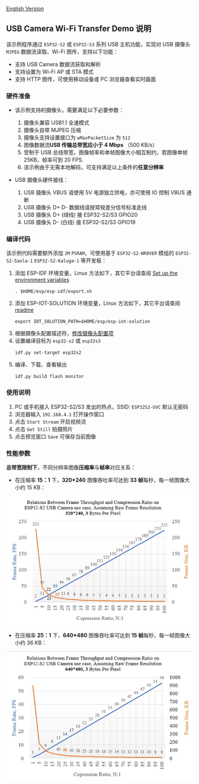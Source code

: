 [English Version](./README.md)

## USB Camera Wi-Fi Transfer Demo 说明

该示例程序通过 `ESP32-S2` 或 `ESP32-S3` 系列 USB 主机功能，实现对 USB 摄像头 `MJPEG` 数据流读取、Wi-Fi 图传，支持以下功能：

* 支持 USB Camera 数据流获取和解析
* 支持设置为 Wi-Fi AP 或 STA 模式
* 支持 HTTP 图传，可使用移动设备或 PC 浏览器查看实时画面

### 硬件准备

* 该示例支持的摄像头，需要满足以下必要参数：

    1. 摄像头兼容 USB1.1 全速模式
    2. 摄像头自带 MJPEG 压缩
    3. 摄像头支持设置接口为 `wMaxPacketSize` 为 `512`
    4. 图像数据流**USB 传输总带宽应小于 4 Mbps** （500 KB/s）
    5. 受制于 USB 总线带宽，图像帧率和单帧图像大小相互制约，若图像单帧 25KB，帧率可到 20 FPS.
    6. 该示例由于无需本地解码，可支持满足以上条件的**任意分辨率**

* USB 摄像头硬件接线：
  
  1. USB 摄像头 VBUS 请使用 5V 电源独立供电，亦可使用 IO 控制 VBUS 通断
  2. USB 摄像头 D+ D- 数据线请按常规差分信号标准走线
  3. USB 摄像头 D+ (绿线) 接 ESP32-S2/S3 GPIO20
  4. USB 摄像头 D- (白线) 接 ESP32-S2/S3 GPIO19

### 编译代码

该示例代码需要额外添加 `2M` `PSRAM`，可使用基于 `ESP32-S2-WROVER` 模组的 `ESP32-S2-Saola-1` `ESP32-S2-Kaluga-1` 等开发板：

1. 添加 ESP-IDF 环境变量，Linux 方法如下，其它平台请查阅 [Set up the environment variables](https://docs.espressif.com/projects/esp-idf/en/latest/esp32/get-started/index.html#step-4-set-up-the-environment-variables)
    ```
    . $HOME/esp/esp-idf/export.sh
    ```
2. 添加 ESP-IOT-SOLUTION 环境变量，Linux 方法如下，其它平台请查阅 [readme](../../../../README_CN.md)
    ```
    export IOT_SOLUTION_PATH=$HOME/esp/esp-iot-solution
    ```
3. 根据摄像头配置描述符，[修改摄像头配置项](../../../../components/usb/uvc_stream/README.md)
4. 设置编译目标为 `esp32-s2` 或 `esp32s3`
    ```
    idf.py set-target esp32s2
    ```
5. 编译、下载、查看输出
    ```
    idf.py build flash monitor
    ```

### 使用说明

1. PC 或手机接入 ESP32-S2/S3 发出的热点，SSID: `ESP32S2-UVC` 默认无密码
2. 浏览器输入 `192.168.4.1` 打开操作窗口
3. 点击 `Start Stream` 开启视频流
4. 点击 `Get Still` 拍摄照片
5. 点击预览窗口 `Save` 可保存当前图像

### 性能参数

**总带宽限制下**，不同分辨率图像**压缩率**与**帧率**对应关系：

  * 在压缩率 **15：1** 下，**320*240** 图像吞吐率可达到 **33 帧**每秒，每一帧图像大小约 15 KB：

  ![](./_static/320_240_fps.jpg)

  * 在压缩率 **25：1** 下，**640*480** 图像吞吐率可达到 **15 帧**每秒，每一帧图像大小约 36 KB：

  ![](./_static/640_480_fps.jpg)
